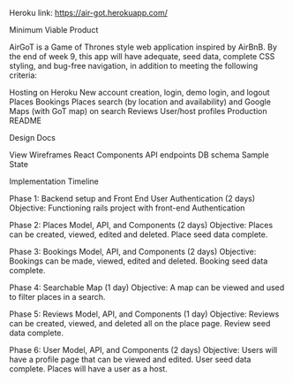 Heroku link: https://air-got.herokuapp.com/

Minimum Viable Product

AirGoT is a Game of Thrones style web application inspired by AirBnB. By the end of week 9, this app will have adequate, seed data, complete CSS styling, and bug-free navigation, in addition to meeting the following criteria:

Hosting on Heroku
New account creation, login, demo login, and logout
Places
Bookings
Places search (by location and availability) and Google Maps (with GoT map) on search
Reviews
User/host profiles
Production README

Design Docs

View Wireframes
React Components
API endpoints
DB schema
Sample State

Implementation Timeline

Phase 1: Backend setup and Front End User Authentication (2 days)
Objective: Functioning rails project with front-end Authentication

Phase 2: Places Model, API, and Components (2 days)
Objective: Places can be created, viewed, edited and deleted. Place seed data complete.

Phase 3: Bookings Model, API, and Components (2 days)
Objective: Bookings can be made, viewed, edited and deleted. Booking seed data complete.

Phase 4: Searchable Map (1 day)
Objective: A map can be viewed and used to filter places in a search.

Phase 5: Reviews Model, API, and Components (1 day)
Objective: Reviews can be created, viewed, and deleted all on the place page. Review seed data complete.

Phase 6: User Model, API, and Components (2 days)
Objective: Users will have a profile page that can be viewed and edited. User seed data complete. Places will have a user as a host.
